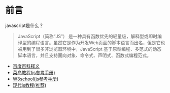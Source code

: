 # 前言

javascript是什么？

> JavaScript（简称“JS”） 是一种具有函数优先的轻量级，解释型或即时编译型的编程语言。虽然它是作为开发Web页面的脚本语言而出名，但是它也被用到了很多非浏览器环境中，JavaScript 基于原型编程、多范式的动态脚本语言，并且支持面向对象、命令式、声明式、函数式编程范式。
- [百度百科释义](https://baike.baidu.com/item/JavaScript/321142?fr=aladdin)
- [菜鸟教程(js参考手册)](https://www.runoob.com/js/js-tutorial.html)
- [W3school(js参考手册)](https://www.jb51.net/w3school/js/js_reference.htm)
- [现代js教程(推荐)](https://zh.javascript.info/)
<!-- - [php中文网(js中文参考手册)](https://www.php.cn/course/26.html) -->
